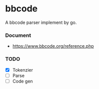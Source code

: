 # bbcode

A bbcode parser implement by go.


### Document

- https://www.bbcode.org/reference.php


### TODO

- [x] Tokenzier
- [ ] Parse
- [ ] Code gen